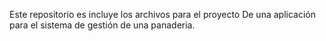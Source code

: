 Este repositorio es incluye los archivos para el proyecto
De una aplicación para el sistema de gestión de una panaderia. 
